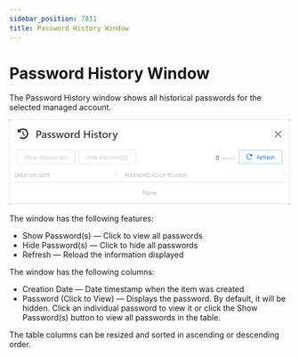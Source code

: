 ```yaml
---
sidebar_position: 7811
title: Password History Window
---
```


# Password History Window

The Password History window shows all historical passwords for the selected managed account.

![Passwrod History window](../../../../../../../../../static/images/PrivilegeSecure_4.2/Content/Resources/Images/PrivilegeSecure/AccessManagement/Admin/Policy/Credentials/PasswordHistory.png "Passwrod History window")

The window has the following features:

* Show Password(s) — Click to view all passwords
* Hide Password(s) — Click to hide all passwords
* Refresh — Reload the information displayed

The window has the following columns:

* Creation Date — Date timestamp when the item was created
* Password (Click to View) — Displays the password. By default, it will be hidden. Click an individual password to view it or click the Show Password(s) button to view all passwords in the table.

The table columns can be resized and sorted in ascending or descending order.